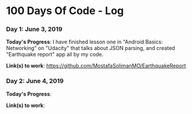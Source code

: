 # 100 Days Of Code - Log

### Day 1: June 3, 2019

**Today's Progress**: I have finished lesson one in "Android Basics: Networking" on "Udacity" that talks about JSON parsing, and created "Earthquake report" app all by my code.

**Link(s) to work**: https://github.com/MostafaSolimanMO/EarthquakeReport


### Day 2: June 4, 2019

**Today's Progress**:


**Link(s) to work**:
